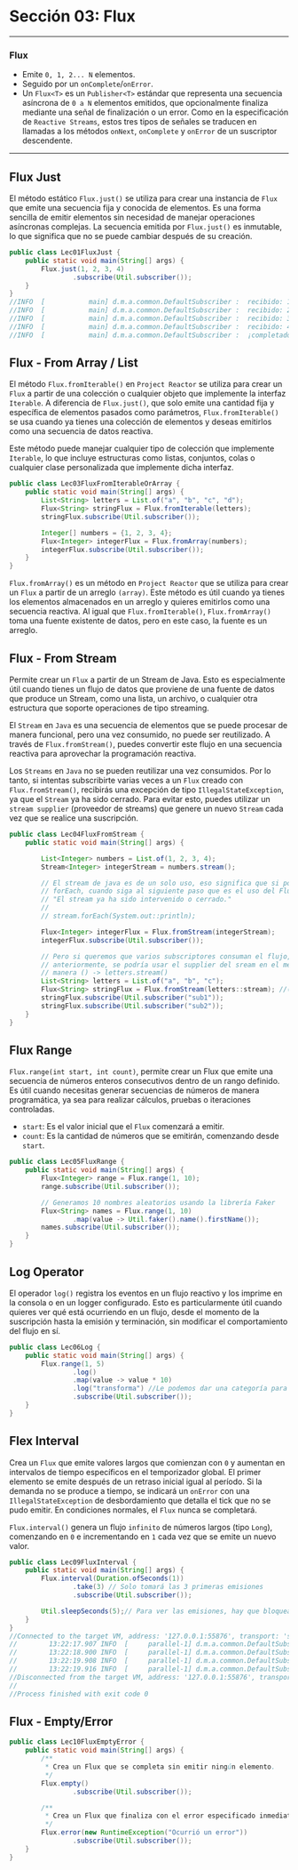 # Sección 03: Flux

---

### Flux

- Emite `0, 1, 2... N` elementos.
- Seguido por un `onComplete`/`onError`.
- Un `Flux<T>` es un `Publisher<T>` estándar que representa una secuencia asíncrona de `0 a N` elementos emitidos, que
  opcionalmente finaliza mediante una señal de finalización o un error. Como en la especificación de `Reactive Streams`,
  estos tres tipos de señales se traducen en llamadas a los métodos `onNext`, `onComplete` y `onError` de un suscriptor
  descendente.

---

## Flux Just

El método estático `Flux.just()` se utiliza para crear una instancia de `Flux` que emite una secuencia fija y conocida
de elementos. Es una forma sencilla de emitir elementos sin necesidad de manejar operaciones asíncronas complejas. La
secuencia emitida por `Flux.just()` es inmutable, lo que significa que no se puede cambiar después de su creación.

````java
public class Lec01FluxJust {
    public static void main(String[] args) {
        Flux.just(1, 2, 3, 4)
                .subscribe(Util.subscriber());
    }
}
//INFO  [           main] d.m.a.common.DefaultSubscriber :  recibido: 1
//INFO  [           main] d.m.a.common.DefaultSubscriber :  recibido: 2
//INFO  [           main] d.m.a.common.DefaultSubscriber :  recibido: 3
//INFO  [           main] d.m.a.common.DefaultSubscriber :  recibido: 4
//INFO  [           main] d.m.a.common.DefaultSubscriber :  ¡completado!
````

## Flux - From Array / List

El método `Flux.fromIterable()` en `Project Reactor` se utiliza para crear un `Flux` a partir de una colección o
cualquier objeto que implemente la interfaz `Iterable`. A diferencia de `Flux.just()`, que solo emite una cantidad fija
y específica de elementos pasados como parámetros, `Flux.fromIterable()` se usa cuando ya tienes una colección de
elementos y deseas emitirlos como una secuencia de datos reactiva.

Este método puede manejar cualquier tipo de colección que implemente `Iterable`, lo que incluye estructuras como listas,
conjuntos, colas o cualquier clase personalizada que implemente dicha interfaz.

````java
public class Lec03FluxFromIterableOrArray {
    public static void main(String[] args) {
        List<String> letters = List.of("a", "b", "c", "d");
        Flux<String> stringFlux = Flux.fromIterable(letters);
        stringFlux.subscribe(Util.subscriber());

        Integer[] numbers = {1, 2, 3, 4};
        Flux<Integer> integerFlux = Flux.fromArray(numbers);
        integerFlux.subscribe(Util.subscriber());
    }
}
````

`Flux.fromArray()` es un método en `Project Reactor` que se utiliza para crear un `Flux` a partir de un arreglo
`(array)`. Este método es útil cuando ya tienes los elementos almacenados en un arreglo y quieres emitirlos como una
secuencia reactiva. Al igual que `Flux.fromIterable()`, `Flux.fromArray()` toma una fuente existente de datos, pero
en este caso, la fuente es un arreglo.

## Flux - From Stream

Permite crear un `Flux` a partir de un Stream de Java. Esto es especialmente útil cuando tienes un flujo de datos que
proviene de una fuente de datos que produce un Stream, como una lista, un archivo, o cualquier otra estructura que
soporte operaciones de tipo streaming.

El `Stream` en `Java` es una secuencia de elementos que se puede procesar de manera funcional, pero una vez consumido,
no puede ser reutilizado. A través de `Flux.fromStream()`, puedes convertir este flujo en una secuencia reactiva para
aprovechar la programación reactiva.

Los `Streams` en `Java` no se pueden reutilizar una vez consumidos. Por lo tanto, si intentas subscribirte varias veces
a un `Flux` creado con `Flux.fromStream()`, recibirás una excepción de tipo `IllegalStateException`, ya que el `Stream`
ya ha sido cerrado. Para evitar esto, puedes utilizar un `stream supplier` (proveedor de streams) que genere un
nuevo `Stream` cada vez que se realice una suscripción.

````java
public class Lec04FluxFromStream {
    public static void main(String[] args) {

        List<Integer> numbers = List.of(1, 2, 3, 4);
        Stream<Integer> integerStream = numbers.stream();

        // El stream de java es de un solo uso, eso significa que si por ejemplo, consumo el stream en este
        // forEach, cuando siga al siguiente paso que es el uso del Flux me lanzará un error diciendo:
        // "El stream ya ha sido intervenido o cerrado."
        //
        // stream.forEach(System.out::println);

        Flux<Integer> integerFlux = Flux.fromStream(integerStream);
        integerFlux.subscribe(Util.subscriber());

        // Pero si queremos que varios subscriptores consuman el flujo, para evitar el error que se menciona
        // anteriormente, se podría usar el supplier del sream en el método .fromStream() colocándolo de esta
        // manera () -> letters.stream()
        List<String> letters = List.of("a", "b", "c");
        Flux<String> stringFlux = Flux.fromStream(letters::stream); //() -> letters.stream()
        stringFlux.subscribe(Util.subscriber("sub1"));
        stringFlux.subscribe(Util.subscriber("sub2"));
    }
}
````

## Flux Range

`Flux.range(int start, int count)`, permite crear un Flux que emite una secuencia de números enteros consecutivos
dentro de un rango definido. Es útil cuando necesitas generar secuencias de números de manera programática, ya sea para
realizar cálculos, pruebas o iteraciones controladas.

- `start`: Es el valor inicial que el `Flux` comenzará a emitir.
- `count`: Es la cantidad de números que se emitirán, comenzando desde `start`.

````java
public class Lec05FluxRange {
    public static void main(String[] args) {
        Flux<Integer> range = Flux.range(1, 10);
        range.subscribe(Util.subscriber());

        // Generamos 10 nombres aleatorios usando la librería Faker
        Flux<String> names = Flux.range(1, 10)
                .map(value -> Util.faker().name().firstName());
        names.subscribe(Util.subscriber());
    }
}
````

## Log Operator

El operador `log()` registra los eventos en un flujo reactivo y los imprime en la consola o en un logger configurado.
Esto es particularmente útil cuando quieres ver qué está ocurriendo en un flujo, desde el momento de la suscripción
hasta la emisión y terminación, sin modificar el comportamiento del flujo en sí.

````java
public class Lec06Log {
    public static void main(String[] args) {
        Flux.range(1, 5)
                .log()
                .map(value -> value * 10)
                .log("transforma") //Le podemos dar una categoría para identificarlo mejor en los resultados de consola
                .subscribe(Util.subscriber());
    }
}
````

## Flex Interval

Crea un `Flux` que emite valores largos que comienzan con `0` y aumentan en intervalos de tiempo específicos en el
temporizador global. El primer elemento se emite después de un retraso inicial igual al período. Si la demanda no se
produce a tiempo, se indicará un `onError` con una `IllegalStateException` de desbordamiento que detalla el tick que no
se pudo emitir. En condiciones normales, el `Flux` nunca se completará.

`Flux.interval()` genera un flujo `infinito` de números largos (tipo `Long`), comenzando en `0` e incrementando en `1`
cada vez que se emite un nuevo valor.

````java
public class Lec09FluxInterval {
    public static void main(String[] args) {
        Flux.interval(Duration.ofSeconds(1))
                .take(3) // Solo tomará las 3 primeras emisiones
                .subscribe(Util.subscriber());

        Util.sleepSeconds(5);// Para ver las emisiones, hay que bloquear el hilo, dado que esto se realiza por debajo
    }
}
//Connected to the target VM, address: '127.0.0.1:55876', transport: 'socket'
//        13:22:17.907 INFO  [     parallel-1] d.m.a.common.DefaultSubscriber :  recibido: 0
//        13:22:18.900 INFO  [     parallel-1] d.m.a.common.DefaultSubscriber :  recibido: 1
//        13:22:19.908 INFO  [     parallel-1] d.m.a.common.DefaultSubscriber :  recibido: 2
//        13:22:19.916 INFO  [     parallel-1] d.m.a.common.DefaultSubscriber :  ¡completado!
//Disconnected from the target VM, address: '127.0.0.1:55876', transport: 'socket'
//
//Process finished with exit code 0
````

## Flux - Empty/Error

````java
public class Lec10FluxEmptyError {
    public static void main(String[] args) {
        /**
         * Crea un Flux que se completa sin emitir ningún elemento.
         */
        Flux.empty()
                .subscribe(Util.subscriber());

        /**
         * Crea un Flux que finaliza con el error especificado inmediatamente después de suscribirte.
         */
        Flux.error(new RuntimeException("Ocurrió un error"))
                .subscribe(Util.subscriber());
    }
}
````